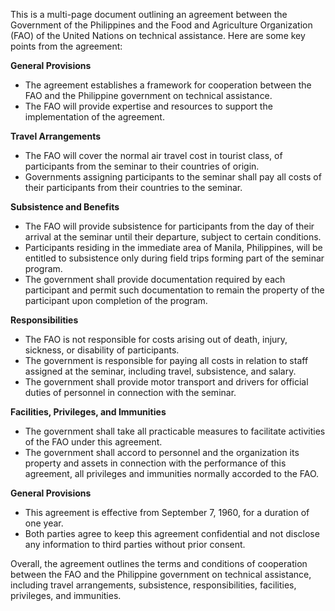 This is a multi-page document outlining an agreement between the Government of the Philippines and the Food and Agriculture Organization (FAO) of the United Nations on technical assistance. Here are some key points from the agreement:

**General Provisions**

* The agreement establishes a framework for cooperation between the FAO and the Philippine government on technical assistance.
* The FAO will provide expertise and resources to support the implementation of the agreement.

**Travel Arrangements**

* The FAO will cover the normal air travel cost in tourist class, of participants from the seminar to their countries of origin.
* Governments assigning participants to the seminar shall pay all costs of their participants from their countries to the seminar.

**Subsistence and Benefits**

* The FAO will provide subsistence for participants from the day of their arrival at the seminar until their departure, subject to certain conditions.
* Participants residing in the immediate area of Manila, Philippines, will be entitled to subsistence only during field trips forming part of the seminar program.
* The government shall provide documentation required by each participant and permit such documentation to remain the property of the participant upon completion of the program.

**Responsibilities**

* The FAO is not responsible for costs arising out of death, injury, sickness, or disability of participants.
* The government is responsible for paying all costs in relation to staff assigned at the seminar, including travel, subsistence, and salary.
* The government shall provide motor transport and drivers for official duties of personnel in connection with the seminar.

**Facilities, Privileges, and Immunities**

* The government shall take all practicable measures to facilitate activities of the FAO under this agreement.
* The government shall accord to personnel and the organization its property and assets in connection with the performance of this agreement, all privileges and immunities normally accorded to the FAO.

**General Provisions**

* This agreement is effective from September 7, 1960, for a duration of one year.
* Both parties agree to keep this agreement confidential and not disclose any information to third parties without prior consent.

Overall, the agreement outlines the terms and conditions of cooperation between the FAO and the Philippine government on technical assistance, including travel arrangements, subsistence, responsibilities, facilities, privileges, and immunities.